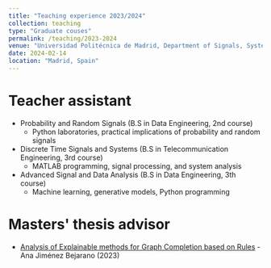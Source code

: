 ```yaml
---
title: "Teaching experience 2023/2024"
collection: teaching
type: "Graduate couses"
permalink: /teaching/2023-2024
venue: "Universidad Politécnica de Madrid, Department of Signals, Systems and Radiocommunications"
date: 2024-02-14
location: "Madrid, Spain"
---
```


Teacher assistant
======
 * Probability and Random Signals (B.S in Data Engineering, 2nd course)
   * Python laboratories, practical implications of probability and random signals
 * Discrete Time Signals and Systems (B.S in Telecommunication Engineering, 3rd course)
   * MATLAB programming, signal processing, and system analysis
 * Advanced Signal and Data Analysis (B.S in Data Engineering, 3th course)
   * Machine learning, generative models, Python programming

Masters' thesis advisor
======
* [Analysis of Explainable methods for Graph Completion based on Rules](https://oa.upm.es/72967/1/TESIS_MASTER_ANA_JIMENEZ_BEJARANO.pdf) - Ana Jiménez Bejarano (2023)